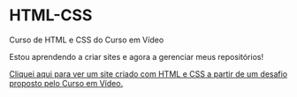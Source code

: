 # HTML-CSS
 Curso de HTML e CSS do Curso em Vídeo

Estou aprendendo a criar sites e agora a gerenciar meus repositórios!

<a href="https://carlosedudes.github.io/HTML-CSS/desafios das aulas/d010/android.html"> Cliquei aqui para ver um site criado com HTML e CSS a partir de um desafio proposto pelo Curso em Vídeo.